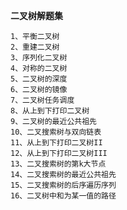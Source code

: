 **二叉树解题集**
    
    1、平衡二叉树
    2、重建二叉树
    3、序列化二叉树
    4、对称的二叉树
    5、二叉树的深度
    6、二叉树的镜像
    7、二叉树任务调度
    8、从上到下打印二叉树
    9、二叉树的最近公共祖先
    10、二叉搜索树与双向链表
    11、从上到下打印二叉树II
    12、从上到下打印二叉树III
    13、二叉搜索树的第k大节点
    14、二叉搜索树的最近公共祖先 
    15、二叉搜索树的后序遍历序列
    16、二叉树中和为某一值的路径  
    
    